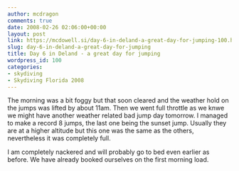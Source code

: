 ```yaml
---
author: mcdragon
comments: true
date: 2008-02-26 02:06:00+00:00
layout: post
link: https://mcdowell.si/day-6-in-deland-a-great-day-for-jumping-100.html
slug: day-6-in-deland-a-great-day-for-jumping
title: Day 6 in Deland - a great day for jumping
wordpress_id: 100
categories:
- skydiving
- Skydiving Florida 2008
---
```


The morning was a bit foggy but that soon cleared and the weather hold on the jumps was lifted by about 11am. Then we went full throttle as we knwe we might have another weather related bad jump day tomorrow. I managed to make a record 8 jumps, the last one being the sunset jump. Usually they are at a higher altitude but this one was the same as the others, nevertheless it was completely full.  
  
I am completely nackered and will probably go to bed even earlier as before. We have already booked ourselves on the first morning load.
